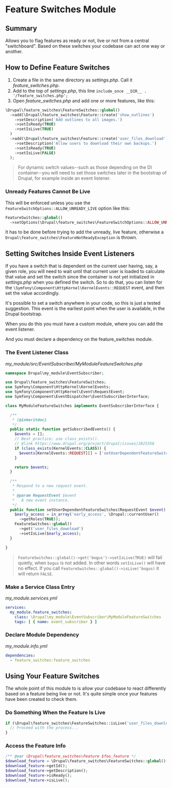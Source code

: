 <!--
id: readme
tags: ''
-->

# Feature Switches Module

## Summary

Allows you to flag features as ready or not, live or not from a central "switchboard". Based on these switches your codebase can act one way or another.

## How to Define Feature Switches

1. Create a file in the same directory as _settings.php_. Call it _feature\_switches.php_.
2. Add to the top of _settings.php_, this line `include_once __DIR__ . '/feature_switches.php';`
3. Open _feature\_switches.php_ and add one or more features, like this:

```php
\Drupal\feature_switches\FeatureSwitches::global()
  ->add(\Drupal\feature_switches\Feature::create('show_outlines')
    ->setDescription('Add outlines to all images.')
    ->setIsReady(TRUE)
    ->setIsLive(TRUE)
  )
  ->add(\Drupal\feature_switches\Feature::create('user_files_download')
    ->setDescription('Allow users to download their own backups.')
    ->setIsReady(TRUE)
    ->setIsLive(FALSE)
  );
```

> For dynamic switch values--such as those depending on the DI container--you will need to set those switches later in the bootstrap of Drupal, for example inside an event listener.

### Unready Features Cannot Be Live

This will be enforced unless you use the `FeatureSwitchOptions::ALLOW_UNREADY_LIVE` option like this:

```php
FeatureSwitches::global()
  ->setOptions(\Drupal\feature_switches\FeatureSwitchOptions::ALLOW_UNREADY_LIVE);
```

It has to be done before trying to add the unready, live feature, otherwise a `Drupal\feature_switches\FeatureNotReadyException` is thrown.

## Setting Switches Inside Event Listeners

If you have a switch that is dependent on the current user having, say, a given role, you will need to wait until that current user is loaded to calculate that value and set the switch since the container is not yet initialized in _settings.php_ when you defined the switch. So to do that, you can listen for the `\Symfony\Component\HttpKernel\KernelEvents::REQUEST` event, and then set the value accordingly.

It's possible to set a switch anywhere in your code, so this is just a tested suggestion. This event is the earliest point when the user is available, in the Drupal bootstrap.

When you do this you must have a custom module, where you can add the event listener.

And you must declare a dependency on the feature_switches module.

### The Event Listener Class

_my\_module/src/EventSubscriber/MyModuleFeatureSwitches.php_

```php
namespace Drupal\my_module\EventSubscriber;

use Drupal\feature_switches\FeatureSwitches;
use Symfony\Component\HttpKernel\KernelEvents;
use Symfony\Component\HttpKernel\Event\RequestEvent;
use Symfony\Component\EventDispatcher\EventSubscriberInterface;

class MyModuleFeatureSwitches implements EventSubscriberInterface {

  /**
   * {@inheritdoc}
   */
  public static function getSubscribedEvents() {
    $events = [];
    // Best practice; use class_exists().
    // @link https://www.drupal.org/project/drupal/issues/2825358
    if (class_exists(KernelEvents::CLASS)) {
      $events[KernelEvents::REQUEST][] = ['setUserDependentFeatureSwitches', 0];
    }

    return $events;
  }

  /**
   * Respond to a new request event.
   *
   * @param RequestEvent $event
   *   A new event instance.
   */
  public function setUserDependentFeatureSwitches(RequestEvent $event) {
    $early_access = in_array('early_access', \Drupal::currentUser()
      ->getRoles(TRUE));
    FeatureSwitches::global()
      ->get('user_files_download')
      ->setIsLive($early_access);
  }

}
```

> `FeatureSwitches::global()->get('bogus')->setIsLive(TRUE)` will fail quietly, when `bogus` is not added. In other words `setIsLive()` will have no effect. If you call `FeatureSwitches::global()->isLive('bogus)` it will return `FALSE`.

### Make a Service Class Entry

_my\_module.services.yml_

```yaml
services:
  my_module.feature_switches:
    class: \Drupal\my_module\EventSubscriber\MyModuleFeatureSwitches
    tags: [ { name: event_subscriber } ]

```

### Declare Module Dependency

_my\_module.info.yml_

```yaml
dependencies:
  - feature_switches:feature_switches

```

## Using Your Feature Switches

The whole point of this module to is allow your codebase to react differently based on a feature being live or not. It's quite simple once your features have been created to check them.

### Do Something When the Feature Is Live

```php
if (\Drupal\feature_switches\FeatureSwitches::isLive('user_files_download')) {
  // Proceed with the process...
}
```

### Access the Feature Info

```php
/** @var \Drupal\feature_switches\Feature $foo_feature */
$download_feature = \Drupal\feature_switches\FeatureSwitches::global()->get('download');
$download_feature->getId();
$download_feature->getDescription();
$download_feature->isReady();
$download_feature->isLive();
```
